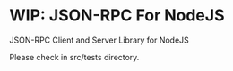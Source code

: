 # WIP: JSON-RPC For NodeJS
JSON-RPC Client and Server Library for NodeJS

Please check in src/tests directory.
